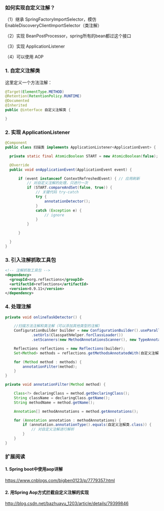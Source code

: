 ### 如何实现自定义注解？
（1）继承 SpringFactoryImportSelector，模仿 EnableDiscoveryClientImportSelector（类注解）

（2）实现 BeanPostProcessor，spring所有的bean都过这个接口

（3）实现 ApplicationListener<ContextRefreshedEvent>

（4）可以使用 AOP

### 1. 自定义注解类
这里定义一个方法注解：

```java
@Target(ElementType.METHOD)
@Retention(RetentionPolicy.RUNTIME)
@Documented
@Inherited
public @interface 自定义注解类 {

}
```

### 2. 实现 ApplicationListener<ContextRefreshedEvent>
```java
@Component
public class 扫描类 implements ApplicationListener<ApplicationEvent> {

  private static final AtomicBoolean START = new AtomicBoolean(false);

  @Override
  public void onApplicationEvent(ApplicationEvent event) {

      if (event instanceof ContextRefreshedEvent) { // 应用刷新
          // 对自定义注解的处理，只进行一次
          if (START.compareAndSet(false, true)) {
              // 关键代码 try-catch
              try {
                  annotationDetector();                
              }
              catch (Exception e) {
                  // ignore
              }
          }

      }

  }
}
```

### 3. 引入注解抓取工具包
```xml
<!-- 注解抓取工具包 -->
<dependency>
  <groupId>org.reflections</groupId>
  <artifactId>reflections</artifactId>
  <version>0.9.11</version>
</dependency>
```

### 4. 处理注解
```java
private void onlineTaskDetector() {

    //扫描方法注解和类注解（可以添加其他类型的注解）
    ConfigurationBuilder builder = new ConfigurationBuilder().useParallelExecutor()
            .setUrls(ClasspathHelper.forClassLoader())
            .setScanners(new MethodAnnotationsScanner(), new TypeAnnotationsScanner());

    Reflections reflections = new Reflections(builder);
    Set<Method> methods = reflections.getMethodsAnnotatedWith(自定义注解类.class);

    for (Method method : methods) {
        annotationFilter(method);
    }
}

private void annotationFilter(Method method) {

    Class<?> declaringClass = method.getDeclaringClass();
    String className = declaringClass.getName();
    String methodName = method.getName();

    Annotation[] methodAnnotations = method.getAnnotations();

    for (Annotation annotation : methodAnnotations) {
        if (annotation.annotationType().equals(自定义注解类.class)) {
            // 对自定义注解进行解析
        }
    }
}
```

### 扩展阅读
#### 1. Spring boot中使用aop详解
https://www.cnblogs.com/bigben0123/p/7779357.html

#### 2. 用Spring Aop方式拦截自定义注解的实现
http://blog.csdn.net/bazhuayu_1203/article/details/79399846
